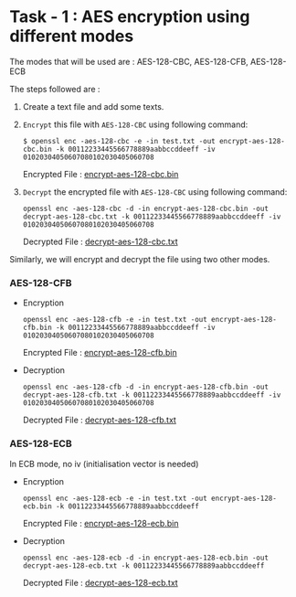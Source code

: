 # Task - 1 : AES encryption using different modes

The modes that will be used are : AES-128-CBC, AES-128-CFB, AES-128-ECB

The steps followed are :

1. Create a text file and add some texts.
2. `Encrypt` this file with `AES-128-CBC` using following command:
    
    ```
    $ openssl enc -aes-128-cbc -e -in test.txt -out encrypt-aes-128-cbc.bin -k 00112233445566778889aabbccddeeff -iv 01020304050607080102030405060708
    ```
    Encrypted File : [encrypt-aes-128-cbc.bin](encrypt-aes-128-cbc.bin)

3. `Decrypt` the encrypted file with `AES-128-CBC` using following command:

    ```
    openssl enc -aes-128-cbc -d -in encrypt-aes-128-cbc.bin -out decrypt-aes-128-cbc.txt -k 00112233445566778889aabbccddeeff -iv 01020304050607080102030405060708
    ```
    Decrypted File : [decrypt-aes-128-cbc.txt](decrypt-aes-128-cbc.txt)

Similarly, we will encrypt and decrypt the file using two other modes.

### AES-128-CFB

- Encryption

    ```
    openssl enc -aes-128-cfb -e -in test.txt -out encrypt-aes-128-cfb.bin -k 00112233445566778889aabbccddeeff -iv 01020304050607080102030405060708
    ```
    Encrypted File : [encrypt-aes-128-cfb.bin](encrypt-aes-128-cfb.bin)

- Decryption

    ```
    openssl enc -aes-128-cfb -d -in encrypt-aes-128-cfb.bin -out decrypt-aes-128-cfb.txt -k 00112233445566778889aabbccddeeff -iv 01020304050607080102030405060708
    ```
    Decrypted File : [decrypt-aes-128-cfb.txt](decrypt-aes-128-cfb.txt)

### AES-128-ECB

In ECB mode, no iv (initialisation vector is needed)

- Encryption

    ```
    openssl enc -aes-128-ecb -e -in test.txt -out encrypt-aes-128-ecb.bin -k 00112233445566778889aabbccddeeff
    ```
    Encrypted File : [encrypt-aes-128-ecb.bin](encrypt-aes-128-ecb.bin)

- Decryption

    ```
    openssl enc -aes-128-ecb -d -in encrypt-aes-128-ecb.bin -out decrypt-aes-128-ecb.txt -k 00112233445566778889aabbccddeeff
    ```
    Decrypted File : [decrypt-aes-128-ecb.txt](decrypt-aes-128-ecb.txt)
